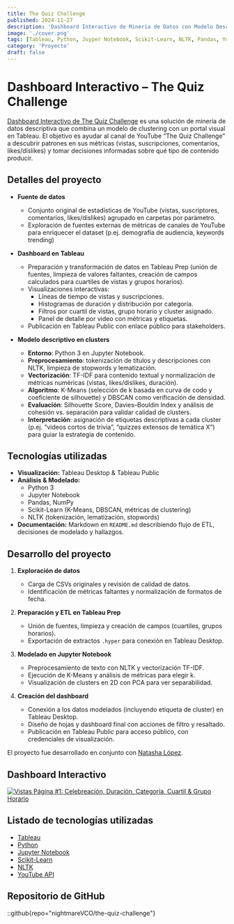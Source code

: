 ```yaml
---
title: The Quiz Challenge
published: 2024-11-27
description: 'Dashboard Interactivo de Minería de Datos con Modelo Descriptivo en Clusters.'
image: './cover.png'
tags: [Tableau, Python, Juyper Notebook, Scikit-Learn, NLTK, Pandas, YouTube API]
category: 'Proyecto'
draft: false
---
```


# Dashboard Interactivo – The Quiz Challenge

[Dashboard Interactivo de The Quiz Challenge](https://public.tableau.com/app/profile/vladimir.curiel/viz/TheQuizChallenge-YouTubeChannel/Vistas-Pgina1) es una solución de minería de datos descriptiva que combina un modelo de clustering con un portal visual en Tableau. El objetivo es ayudar al canal de YouTube “The Quiz Challenge” a descubrir patrones en sus métricas (vistas, suscripciones, comentarios, likes/dislikes) y tomar decisiones informadas sobre qué tipo de contenido producir.

## Detalles del proyecto

- **Fuente de datos**  
  - Conjunto original de estadísticas de YouTube (vistas, suscriptores, comentarios, likes/dislikes) agrupado en carpetas por parámetro.  
  - Exploración de fuentes externas de métricas de canales de YouTube para enriquecer el dataset (p.ej. demografía de audiencia, keywords trending)

- **Dashboard en Tableau**  
  - Preparación y transformación de datos en Tableau Prep (unión de fuentes, limpieza de valores faltantes, creación de campos calculados para cuartiles de vistas y grupos horarios).  
  - Visualizaciones interactivas:  
    - Líneas de tiempo de vistas y suscripciones.  
    - Histogramas de duración y distribución por categoría.  
    - Filtros por cuartil de vistas, grupo horario y cluster asignado.  
    - Panel de detalle por video con métricas y etiquetas.  
  - Publicación en Tableau Public con enlace público para stakeholders.

- **Modelo descriptivo en clusters**  
  - **Entorno**: Python 3 en Jupyter Notebook.  
  - **Preprocesamiento**: tokenización de títulos y descripciones con NLTK, limpieza de stopwords y lematización.  
  - **Vectorización**: TF-IDF para contenido textual y normalización de métricas numéricas (vistas, likes/dislikes, duración).  
  - **Algoritmo**: K-Means (selección de k basada en curva de codo y coeficiente de silhouette) y DBSCAN como verificación de densidad.  
  - **Evaluación**: Silhouette Score, Davies–Bouldin Index y análisis de cohesión vs. separación para validar calidad de clusters.  
  - **Interpretación**: asignación de etiquetas descriptivas a cada cluster (p.ej. “videos cortos de trivia”, “quizzes extensos de temática X”) para guiar la estrategia de contenido.

## Tecnologías utilizadas

- **Visualización:** Tableau Desktop & Tableau Public  
- **Análisis & Modelado:**  
  - Python 3  
  - Jupyter Notebook  
  - Pandas, NumPy  
  - Scikit-Learn (K-Means, DBSCAN, métricas de clustering)  
  - NLTK (tokenización, lematización, stopwords)  
- **Documentación:** Markdown en `README.md` describiendo flujo de ETL, decisiones de modelado y hallazgos.

## Desarrollo del proyecto

1. **Exploración de datos**  
   - Carga de CSVs originales y revisión de calidad de datos.  
   - Identificación de métricas faltantes y normalización de formatos de fecha.

2. **Preparación y ETL en Tableau Prep**  
   - Unión de fuentes, limpieza y creación de campos (cuartiles, grupos horarios).  
   - Exportación de extractos `.hyper` para conexión en Tableau Desktop.

3. **Modelado en Jupyter Notebook**  
   - Preprocesamiento de texto con NLTK y vectorización TF-IDF.  
   - Ejecución de K-Means y análisis de métricas para elegir k.  
   - Visualización de clusters en 2D con PCA para ver separabilidad.

4. **Creación del dashboard**  
   - Conexión a los datos modelados (incluyendo etiqueta de cluster) en Tableau Desktop.  
   - Diseño de hojas y dashboard final con acciones de filtro y resaltado.  
   - Publicación en Tableau Public para acceso público, con credenciales de visualización.

El proyecto fue desarrollado en conjunto con [Natasha López](https://github.com/Natashalopez05).

## Dashboard Interactivo

<div class='tableauPlaceholder' id='viz1733936962257' style='position: relative'><noscript><a href='#'><img alt='Vistas Página #1: Celebreación, Duración, Categoría, Cuartil &amp; Grupo Horario ' src='https:&#47;&#47;public.tableau.com&#47;static&#47;images&#47;Th&#47;TheQuizChallenge-YouTubeChannel&#47;Vistas-Pgina1&#47;1_rss.png' style='border: none' /></a></noscript><object class='tableauViz'  style='display:none;'><param name='host_url' value='https%3A%2F%2Fpublic.tableau.com%2F' /> <param name='embed_code_version' value='3' /> <param name='site_root' value='' /><param name='name' value='TheQuizChallenge-YouTubeChannel&#47;Vistas-Pgina1' /><param name='tabs' value='no' /><param name='toolbar' value='yes' /><param name='static_image' value='https:&#47;&#47;public.tableau.com&#47;static&#47;images&#47;Th&#47;TheQuizChallenge-YouTubeChannel&#47;Vistas-Pgina1&#47;1.png' /> <param name='animate_transition' value='yes' /><param name='display_static_image' value='yes' /><param name='display_spinner' value='yes' /><param name='display_overlay' value='yes' /><param name='display_count' value='yes' /><param name='language' value='en-US' /></object></div>                <script type='text/javascript'>                    var divElement = document.getElementById('viz1733936962257');                    var vizElement = divElement.getElementsByTagName('object')[0];                    if ( divElement.offsetWidth > 800 ) { vizElement.style.width='100%';vizElement.style.height=(divElement.offsetWidth*0.75)+'px';} else if ( divElement.offsetWidth > 500 ) { vizElement.style.width='100%';vizElement.style.height=(divElement.offsetWidth*0.75)+'px';} else { vizElement.style.width='100%';vizElement.style.height='2627px';}                     var scriptElement = document.createElement('script');                    scriptElement.src = 'https://public.tableau.com/javascripts/api/viz_v1.js';                    vizElement.parentNode.insertBefore(scriptElement, vizElement);                </script>

## Listado de tecnologías utilizadas

- [Tableau](https://www.tableau.com/)
- [Python](https://www.python.org/)
- [Jupyter Notebook](https://jupyter.org/)
- [Scikit-Learn](https://scikit-learn.org/)
- [NLTK](https://www.nltk.org/)
- [YouTube API](https://developers.google.com/youtube/v3)

## Repositorio de GitHub

::github{repo="nightmareVCO/the-quiz-challenge"}